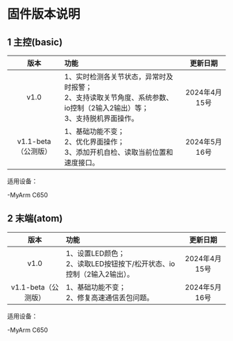 # 固件版本说明

## 1 主控(basic)

|版本   | 功能  | 更新日期  |
| :----: | :---- | :----: |
| v1.0	| 1、实时检测各关节状态，异常时及时报警；</br> 2、支持读取关节角度、系统参数、io控制（2输入2输出）等；</br> 3、支持脱机界面操作。 | 2024年4月15号 |
| v1.1-beta（公测版） | 1、基础功能不变；</br> 2、优化界面操作； </br> 3、添加开机自检、读取当前位置和速度接口。 | 2024年5月16号 |

适用设备：

-MyArm C650

## 2 末端(atom)
|版本   |功能  |更新日期  |
|:----: | :---- | :----: |
|v1.0	| 1、设置LED颜色；</br> 2、读取LED按钮按下/松开状态、io控制（2输入2输出）。| 2024年4月15号 |
| v1.1-beta（公测版） | 1、基础功能不变；</br> 2、修复高速通信丢包问题。 | 2024年5月16号 |

适用设备：

-MyArm C650

